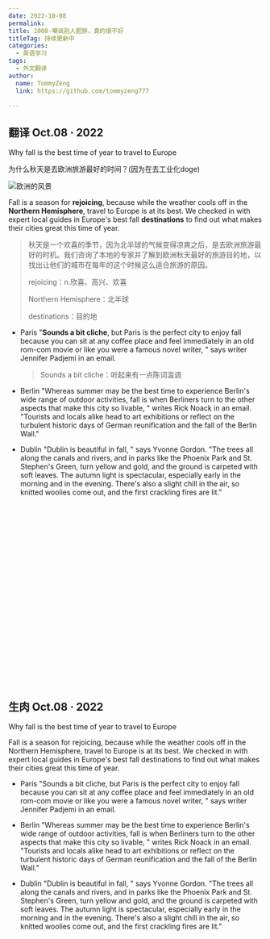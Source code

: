 ```yaml
---
date: 2022-10-08
permalink: 
title: 1008-嘲讽别人肥胖，真的很不好
titleTag: 持续更新中
categories: 
  - 英语学习
tags: 
  - 外文翻译
author: 
  name: TommyZeng
  link: https://github.com/tommyzeng777

---
```

## 翻译 Oct.08 · 2022

Why fall is the best time of year to travel to Europe 

为什么秋天是去欧洲旅游最好的时间？(因为在去工业化doge)

![欧洲的风景](https://images.unsplash.com/photo-1467269204594-9661b134dd2b?ixlib=rb-1.2.1&ixid=MnwxMjA3fDB8MHxwaG90by1wYWdlfHx8fGVufDB8fHx8&auto=format&fit=crop&w=2070&q=80)
<!-- more -->

Fall is a season for **rejoicing**, because while the weather cools off in the **Northern Hemisphere**, travel to Europe is at its best. We checked in with expert local guides in Europe's best fall **destinations** to find out what makes their cities great this time of year.

> 秋天是一个欢喜的季节，因为北半球的气候变得凉爽之后，是去欧洲旅游最好的时机。我们咨询了本地的专家并了解到欧洲秋天最好的旅游目的地，以找出让他们的城市在每年的这个时候这么适合旅游的原因。
>
> rejoicing：n.欣喜、高兴、欢喜
>
> Northern Hemisphere：北半球
>
> destinations：目的地


- Paris
  "**Sounds a bit cliche**, but Paris is the perfect city to enjoy fall because you can sit at any coffee place and feel immediately in an old rom-com movie or like you were a famous novel writer, " says writer Jennifer Padjemi in an email.

  > Sounds a bit cliche：听起来有一点陈词滥调

- Berlin
"Whereas summer may be the best time to experience Berlin's wide range of outdoor activities, fall is when Berliners turn to the other aspects that make this city so livable, " writes Rick Noack in an email. "Tourists and locals alike head to art exhibitions or reflect on the turbulent historic days of German reunification and the fall of the Berlin Wall."

- Dublin
"Dublin is beautiful in fall, " says Yvonne Gordon. "The trees all along the canals and rivers, and in parks like the Phoenix Park and St. Stephen's Green, turn yellow and gold, and the ground is carpeted with soft leaves. The autumn light is spectacular, especially early in the morning and in the evening. There's also a slight chill in the air, so knitted woolies come out, and the first crackling fires are lit."

<br><br><br><br><br><br><br><br><br><br><br><br><br><br><br><br><br><br><br><br><br>


## 生肉 Oct.08 · 2022
Why fall is the best time of year to travel to Europe

Fall is a season for rejoicing, because while the weather cools off in the Northern Hemisphere, travel to Europe is at its best. We checked in with expert local guides in Europe's best fall destinations to find out what makes their cities great this time of year.

- Paris
"Sounds a bit cliche, but Paris is the perfect city to enjoy fall because you can sit at any coffee place and feel immediately in an old rom-com movie or like you were a famous novel writer, " says writer Jennifer Padjemi in an email.

- Berlin
"Whereas summer may be the best time to experience Berlin's wide range of outdoor activities, fall is when Berliners turn to the other aspects that make this city so livable, " writes Rick Noack in an email. "Tourists and locals alike head to art exhibitions or reflect on the turbulent historic days of German reunification and the fall of the Berlin Wall."

- Dublin
"Dublin is beautiful in fall, " says Yvonne Gordon. "The trees all along the canals and rivers, and in parks like the Phoenix Park and St. Stephen's Green, turn yellow and gold, and the ground is carpeted with soft leaves. The autumn light is spectacular, especially early in the morning and in the evening. There's also a slight chill in the air, so knitted woolies come out, and the first crackling fires are lit."

